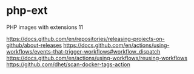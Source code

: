 # php-ext
PHP images with extensions
11

https://docs.github.com/en/repositories/releasing-projects-on-github/about-releases
https://docs.github.com/en/actions/using-workflows/events-that-trigger-workflows#workflow_dispatch
https://docs.github.com/en/actions/using-workflows/reusing-workflows
https://github.com/dhet/scan-docker-tags-action
